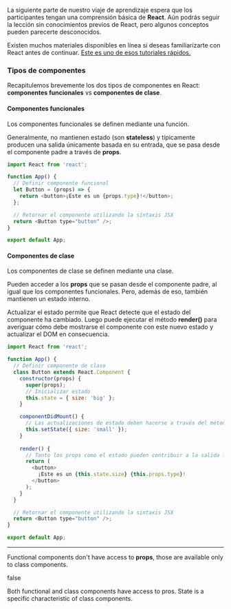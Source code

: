 
La siguiente parte de nuestro viaje de aprendizaje espera que los participantes tengan una comprensión básica de **React**. Aún podrás seguir la lección sin conocimientos previos de React, pero algunos conceptos pueden parecerte desconocidos.

Existen muchos materiales disponibles en línea si deseas familiarizarte con React antes de continuar. [Este es uno de esos tutoriales rápidos.](https://github.com/tyroprogrammer/learn-react-app)

### Tipos de componentes

Recapitulemos brevemente los dos tipos de componentes en React: **componentes funcionales** vs **componentes de clase**.

#### Componentes funcionales

Los componentes funcionales se definen mediante una función.

Generalmente, no mantienen estado (son **stateless**) y típicamente producen una salida únicamente basada en su entrada, que se pasa desde el componente padre a través de **props**.

```js
import React from 'react';

function App() {
  // Definir componente funcional
  let Button = (props) => {
    return <button>¡Este es un {props.type}!</button>;
  };

  // Retornar el componente utilizando la sintaxis JSX
  return <Button type="button" />;
}

export default App;
```

#### Componentes de clase

Los componentes de clase se definen mediante una clase.

Pueden acceder a los **props** que se pasan desde el componente padre, al igual que los componentes funcionales. Pero, además de eso, también mantienen un estado interno.

Actualizar el estado permite que React detecte que el estado del componente ha cambiado. Luego puede ejecutar el método **render()** para averiguar cómo debe mostrarse el componente con este nuevo estado y actualizar el DOM en consecuencia.

```js
import React from 'react';

function App() {
  // Definir componente de clase
  class Button extends React.Component {
    constructor(props) {
      super(props);
      // Inicializar estado
      this.state = { size: 'big' };
    }

    componentDidMount() {
      // Las actualizaciones de estado deben hacerse a través del método setState()
      this.setState({ size: 'small' });
    }
    
    render() {
      // Tanto los props como el estado pueden contribuir a la salida final
      return (
        <button>
          ¡Este es un {this.state.size} {this.props.type}!
        </button>
      );
    }
  }

  // Retornar el componente utilizando la sintaxis JSX
  return <Button type="button" />;
}

export default App;
```

---
Functional components don't have access to **props**, those are available only to class components.

false

Both functional and class components have access to pros.
State is a specific characteristic of class components.
